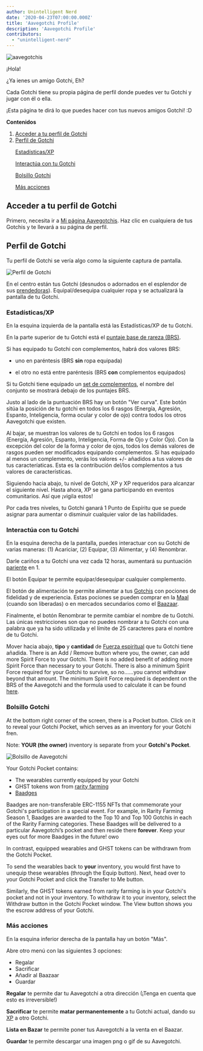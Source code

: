 ```yaml
---
author: Unintelligent Nerd
date: '2020-04-23T07:00:00.000Z'
title: 'Aavegotchi Profile'
description: 'Aavegotchi Profile'
contributors:
  - "unintelligent-nerd"
---
```


<div class="headerImageContainer">
<img class="headerImage" src="/aavegotchi-profile/aavegotchi.png" alt="aavegotchis" />
<p class="headerImageText">¡Hola!</p>
</div>

¿Ya ienes un amigo Gotchi, Eh?

Cada Gotchi tiene su propia página de perfil donde puedes ver tu Gotchi y jugar con él o ella.

¡Esta página te dirá lo que puedes hacer con tus nuevos amigos Gotchi! :D

<div class="contentsBox">

**Contenidos**

<ol>
<li><a href=#accessing-your-gotchi-profile>Acceder a tu perfil de Gotchi</a></li>
<li><a href=#gotchi-profile>Perfil de Gotchi</a></li>
<p><a href=#stats-xp>Estadísticas/XP</a></p>
<p><a href=#interact-with-your-gotchi>Interactúa con tu Gotchi</a></p>
<p><a href=#gotchi-pocket>Bolsillo Gotchi</a></p>
<p><a href=#more-actions>Más acciones</a></p>
</ol>

</div>

## Acceder a tu perfil de Gotchi

Primero, necesita ir a [Mi página Aavegotchis](https://aavegotchi.com/aavegotchis). Haz clic en cualquiera de tus Gotchis y te llevará a su página de perfil.

## Perfil de Gotchi

Tu perfil de Gotchi se vería algo como la siguiente captura de pantalla.

<img class = "bodyImage" src = "/aavegotchi-profile/aavegotchi-profile.png" alt = "Perfil de Gotchi" />

En el centro están tus Gotchi (desnudos o adornados en el esplendor de sus [prendedoras](/complentos)). Equipal/desequipa cualquier ropa y se actualizará la pantalla de tu Gotchi.

### Estadísticas/XP

En la esquina izquierda de la pantalla está las Estadísticas/XP de tu Gotchi.

En la parte superior de tu Gotchi está el [puntaje base de rareza (BRS)](/rarity-farming#base-rarity-score).

Si has equipado tu Gotchi con complementos, habrá dos valores BRS:

* uno en paréntesis (BRS **sin** ropa equipada)

* el otro no está entre paréntesis (BRS **con** complementos equipados)

Si tu Gotchi tiene equipado un [set de complementos](/sets), el nombre del conjunto se mostrará debajo de los puntajes BRS.

Justo al lado de la puntuación BRS hay un botón "Ver curva". Este botón sitúa la posición de tu gotchi en todos los 6 rasgos (Energía, Agresión, Espanto, Inteligencia, forma ocular y color de ojo) contra todos los otros Aavegotchi que existen.

Al bajar, se muestran los valores de tu Gotchi en todos los 6 rasgos (Energía, Agresión, Espanto, Inteligencia, Forma de Ojo y Color Ojo). Con la excepción del color de la forma y color de ojos, todos los demás valores de rasgos pueden ser modificados equipando complementos. Si has equipado al menos un complemento, verás los valores +/- añadidos a tus valores de tus caracteríaticas. Esta es la contribución del/los complementos a tus valores de características.

Siguiendo hacia abajo, tu nivel de Gotchi, XP y XP requeridos para alcanzar el siguiente nivel. Hasta ahora, XP se gana participando en eventos comunitarios. Así que ¡vigila estos!

Por cada tres niveles, tu Gotchi ganará 1 Punto de Espíritu que se puede asignar para aumentar o disminuir cualquier valor de las habilidades.

### Interactúa con tu Gotchi

En la esquina derecha de la pantalla, puedes interactuar con su Gotchi de varias maneras: (1) Acariciar, (2) Equipar, (3) Alimentar, y (4) Renombrar.

Darle cariños a tu Gotchi una vez cada 12 horas, aumentará su puntuación [pariente](/traits#fidelidad) en 1.

El botón Equipar te permite equipar/desequipar cualquier complemento.

El botón de alimentación te permite alimentar a tus [Gotchis](/wearables#consumables) con pociones de fidelidad y de experiencia. Estas pociones se pueden comprar en la [Maal](/maall) (cuando son liberadas) o en mercados secundarios como el [Baazaar](/baazaar).

Finalmente, el botón Renombrar te permite cambiar el nombre de tu Gotchi. Las únicas restricciones son que no puedes nombrar a tu Gotchi con una palabra que ya ha sido utilizada y el límite de 25 caracteres para el nombre de tu Gotchi.

Mover hacia abajo, **tipo** y **cantidad** de [Fuerza espiritual](/glossary#spirit-force) que tu Gotchi tiene añadida. There is an Add / Remove button where you, the owner, can add more Spirit Force to your Gotchi. There is no added benefit of adding more Spirit Force than necessary to your Gotchi. There is also a minimum Spirit Force required for your Gotchi to survive, so no......you cannot withdraw beyond that amount. The minimum Spirit Force required is dependent on the BRS of the Aavegotchi and the formula used to calculate it can be found [here](/portals#claiming-an-aavegotchi).

### Bolsillo Gotchi

At the bottom right corner of the screen, there is a Pocket button. Click on it to reveal your Gotchi Pocket, which serves as an inventory for your Gotchi fren.

Note: **YOUR (the owner)** inventory is separate from your **Gotchi's Pocket**.

<img class = "bodyImage" src = "/aavegotchi-profile/aavegotchi-gotchi-pocket.png" alt = "Bolsillo de Aavegotchi" />

Your Gotchi Pocket contains:

* The wearables currently equipped by your Gotchi
* GHST tokens won from [rarity farming](/rarity-farming)
* [Baadges](/baadge)

Baadges are non-transferable ERC-1155 NFTs that commemorate your Gotchi's participation in a special event. For example, in Rarity Farming Season 1, Baadges are awarded to the Top 10 and Top 100 Gotchis in each of the Rarity Farming categories. These Baadges will be delivered to a particular Aavegotchi’s pocket and then reside there **forever**. Keep your eyes out for more Baadges in the future! owo

In contrast, equipped wearables and GHST tokens can be withdrawn from the Gotchi Pocket.

To send the wearables back to **your** inventory, you would first have to unequip these wearables (through the Equip button). Next, head over to your Gotchi Pocket and click the Transfer to Me button.

Similarly, the GHST tokens earned from rarity farming is in your Gotchi's pocket and not in your inventory. To withdraw it to your inventory, select the Withdraw button in the Gotchi Pocket window. The View button shows you the escrow address of your Gotchi.

### Más acciones

En la esquina inferior derecha de la pantalla hay un botón "Más".

Abre otro menú con las siguientes 3 opciones:

* Regalar
* Sacrificar
* Añadir al Baazaar
* Guardar

**Regalar** te permite dar tu Aavegotchi a otra dirección (¡Tenga en cuenta que esto es irreversible!)

**Sacrificar** te permite **matar permanentemente** a tu Gotchi actual, dando su [XP](/traits#experiencia) a otro Gotchi.

**Lista en Bazar** te permite poner tus Aavegotchi a la venta en el Baazar.

**Guardar** te permite descargar una imagen png o gif de su Aavegotchi.
